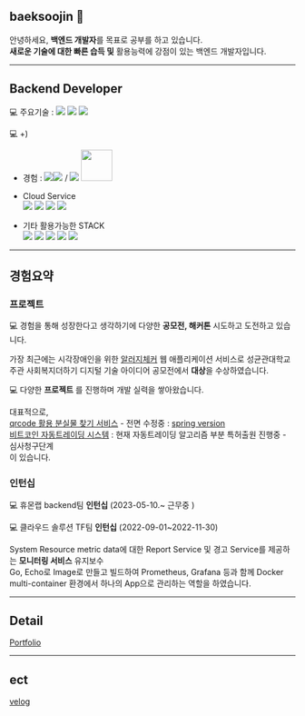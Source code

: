 ## baeksoojin 👋

안녕하세요, **백엔드 개발자**를 목표로 공부를 하고 있습니다.<br>
**새로운 기술에 대한 빠른 습득 및** 활용능력에 강점이 있는 백엔드 개발자입니다. <br>

---

## Backend Developer

💻 주요기술 : <img src="https://img.shields.io/badge/java-007396?style=for-the-badge&logo=java&logoColor=white">  <img src="https://img.shields.io/badge/kotlin-7F52FF?style=for-the-badge&logo=kotlin&logoColor=white"> <img src="https://img.shields.io/badge/spring-6DB33F?style=for-the-badge&logo=spring&logoColor=white"> 

💻 +)
- 경험 : <img src="https://img.shields.io/badge/django-092E20?style=for-the-badge&logo=django&logoColor=white"><img src="https://img.shields.io/badge/python-3776AB?style=for-the-badge&logo=python&logoColor=white"> / <img src="https://img.shields.io/badge/Go-092E20?style=for-the-badge&logo=go&logoColor=white"> <img src="https://camo.githubusercontent.com/7079c0f1404be1ddf9627e3672faa46f77cd720f0569e3e2748aa3c7849b52d0/68747470733a2f2f63646e2e6c6162737461636b2e636f6d2f696d616765732f6563686f2d6c6f676f2e737667" style="width : 55px;">

- Cloud Service<br>
  <img src="https://img.shields.io/badge/amazonaws-232F3E?style=for-the-badge&logo=amazonaws&logoColor=white"> 
  <img src="https://img.shields.io/badge/firebase-FFCA28?style=for-the-badge&logo=firebase&logoColor=white">
  <img src="https://img.shields.io/badge/googlecloud-4285F4?style=for-the-badge&logo=googlecloud&logoColor=white">
  <img src="https://img.shields.io/badge/navercloud-03C75A?style=for-the-badge&logo=naver&logoColor=white">

- 기타 활용가능한 STACK <br>
<img src="https://img.shields.io/badge/docker-2496ED?style=for-the-badge&logo=docker&logoColor=white"> <img src="https://img.shields.io/badge/mysql-4479A1?style=for-the-badge&logo=mysql&logoColor=white"> <img src="https://img.shields.io/badge/prometheus-E6522C?style=for-the-badge&logo=prometheus&logoColor=white"> <img src="https://img.shields.io/badge/grafana-F46800?style=for-the-badge&logo=grafana&logoColor=white"> <img src="https://img.shields.io/badge/vagrant-1868F2?style=for-the-badge&logo=vagrant&logoColor=white">


---

## 경험요약

### 프로젝트

💻 경험을 통해 성장한다고 생각하기에 다양한 **공모전, 해커톤** 시도하고 도전하고 있습니다.<br>

가장 최근에는 시각장애인을 위한 [알러지체커](https://github.com/baeksoojin/Samdasu) 웹 애플리케이션 서비스로 성균관대학교 주관 사회복지더하기 디지털 기술 아이디어 공모전에서 **대상**을 수상하였습니다.<br> 


💻  다양한 **프로젝트** 를 진행하며 개발 실력을 쌓아왔습니다.

대표적으로,<br> [qrcode 활용 분실물 찾기 서비스](https://github.com/baeksoojin/whereQR) - 전면 수정중 : [spring version](https://github.com/baeksoojin/whereQR_Spring_version) <br>[비트코인 자동트레이딩 시스템](https://github.com/baeksoojin/hodlhodl) : 현재 자동트레이딩 알고리즘 부분 특허출원 진행중 - 심사청구단계 <br> 이 있습니다.<br>

### 인턴십

💻 휴몬랩 backend팀 **인턴십** (2023-05-10.~ 근무중 )<br>

💻 클라우드 솔루션 TF팀 **인턴십** (2022-09-01~2022-11-30)<br>

System Resource metric data에 대한 Report Service 및 경고 Service를 제공하는 **모니터링 서비스** 유지보수<br>
Go, Echo로 Image로 만들고 빌드하여 Prometheus, Grafana 등과 함께 Docker multi-container 환경에서 하나의 App으로 관리하는 역할을 하였습니다.<br>


---

## Detail <br>

[Portfolio](https://www.notion.so/_-f336c79c5bae44ea8aafc101fbf6de2c)


----

## ect

[velog](https://velog.io/@sujin-create)


